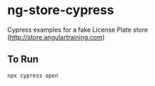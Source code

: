 # ng-store-cypress

Cypress examples for a fake License Plate store (http://store.angulartraining.com)

## To Run

```sh
npx cypress open
```
